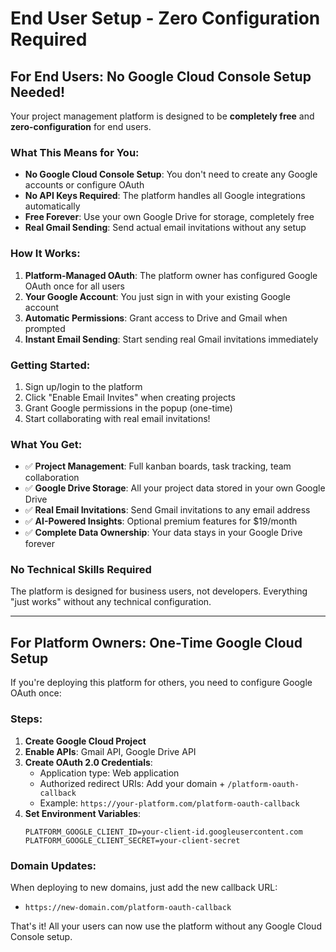 # End User Setup - Zero Configuration Required

## For End Users: No Google Cloud Console Setup Needed!

Your project management platform is designed to be **completely free** and **zero-configuration** for end users.

### What This Means for You:
- **No Google Cloud Console Setup**: You don't need to create any Google accounts or configure OAuth
- **No API Keys Required**: The platform handles all Google integrations automatically  
- **Free Forever**: Use your own Google Drive for storage, completely free
- **Real Gmail Sending**: Send actual email invitations without any setup

### How It Works:
1. **Platform-Managed OAuth**: The platform owner has configured Google OAuth once for all users
2. **Your Google Account**: You just sign in with your existing Google account
3. **Automatic Permissions**: Grant access to Drive and Gmail when prompted
4. **Instant Email Sending**: Start sending real Gmail invitations immediately

### Getting Started:
1. Sign up/login to the platform
2. Click "Enable Email Invites" when creating projects
3. Grant Google permissions in the popup (one-time)
4. Start collaborating with real email invitations!

### What You Get:
- ✅ **Project Management**: Full kanban boards, task tracking, team collaboration
- ✅ **Google Drive Storage**: All your project data stored in your own Google Drive
- ✅ **Real Email Invitations**: Send Gmail invitations to any email address
- ✅ **AI-Powered Insights**: Optional premium features for $19/month
- ✅ **Complete Data Ownership**: Your data stays in your Google Drive forever

### No Technical Skills Required
The platform is designed for business users, not developers. Everything "just works" without any technical configuration.

---

## For Platform Owners: One-Time Google Cloud Setup

If you're deploying this platform for others, you need to configure Google OAuth once:

### Steps:
1. **Create Google Cloud Project**
2. **Enable APIs**: Gmail API, Google Drive API  
3. **Create OAuth 2.0 Credentials**:
   - Application type: Web application
   - Authorized redirect URIs: Add your domain + `/platform-oauth-callback`
   - Example: `https://your-platform.com/platform-oauth-callback`
4. **Set Environment Variables**:
   ```
   PLATFORM_GOOGLE_CLIENT_ID=your-client-id.googleusercontent.com
   PLATFORM_GOOGLE_CLIENT_SECRET=your-client-secret
   ```

### Domain Updates:
When deploying to new domains, just add the new callback URL:
- `https://new-domain.com/platform-oauth-callback`

That's it! All your users can now use the platform without any Google Cloud Console setup.
